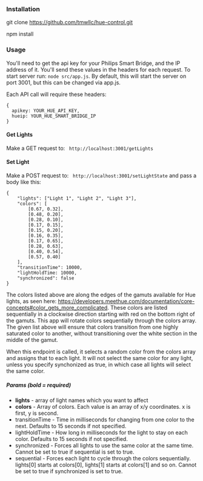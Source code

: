 ### Installation
git clone https://github.com/tmwllc/hue-control.git

npm install

### Usage
You'll need to get the api key for your Philips Smart Bridge, and the IP address of it. You'll send these values in the headers for each request. To start server run:
```node src/app.js```. By default, this will start the server on port 3001, but this can be changed via app.js. 

Each API call will require these headers:
```
{
  apikey: YOUR_HUE_API_KEY,
  hueip: YOUR_HUE_SMART_BRIDGE_IP
}
```

#### Get Lights
Make a GET request to:
``` http://localhost:3001/getLights```

#### Set Light 
Make a POST request to:
``` http://localhost:3001/setLightState``` and pass a body like this:
```
{
    "lights": ["Light 1", "Light 2", "Light 3"],
    "colors": [
        [0.67, 0.32],
        [0.48, 0.20],
        [0.28, 0.10],
        [0.17, 0.15],
        [0.15, 0.20],
        [0.16, 0.35],
        [0.17, 0.65],
        [0.28, 0.63],
        [0.40, 0.54],
        [0.57, 0.40]
    ],
    "transitionTime": 10000,
    "lightHoldTime: 10000,
    "synchronized": false
}
```
The colors listed above are along the edges of the gamuts available for Hue lights, as seen here: https://developers.meethue.com/documentation/core-concepts#color_gets_more_complicated. These colors are listed sequentially in a clockwise direction starting with red on the bottom right of the gamuts. This app will rotate colors sequentially through the colors array. The given list above will ensure that colors transition from one highly saturated color to another, without transitioning over the white section in the middle of the gamut.

When this endpoint is called, it selects a random color from the colors array and assigns that to each light. It will not select the same color for any light, unless you specify synchonized as true, in which case all lights will select the same color.

##### Params (bold = required)
- **lights** - array of light names which you want to affect
- **colors** - Array of colors. Each value is an array of x/y coordinates. x is first, y is second.
- transitionTime - Time in milliseconds for changing from one color to the next. Defaults to 15 seconds if not specified.
- lightHoldTime - How long in milliseconds for the light to stay on each color. Defaults to 15 seconds if not specified.
- synchronized - Forces all lights to use the same color at the same time. Cannot be set to true if sequential is set to true.
- sequential - Forces each light to cycle through the colors sequentially. lights[0] starts at colors[0], lights[1] starts at colors[1] and so on. Cannot be set to true if synchronized is set to true.

